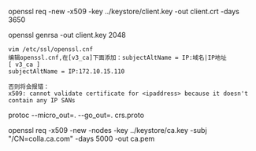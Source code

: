 openssl req -new -x509 -key ../keystore/client.key -out client.crt -days 3650

openssl genrsa -out client.key 2048

```
vim /etc/ssl/openssl.cnf
编辑openssl.cnf,在[v3_ca]下面添加：subjectAltName = IP:域名|IP地址
[ v3_ca ]
subjectAltName = IP:172.10.15.110

否则将会报错：
x509: cannot validate certificate for <ipaddress> because it doesn't contain any IP SANs
```

protoc --micro_out=. --go_out=. crs.proto 

openssl req -x509 -new -nodes -key ../keystore/ca.key -subj "/CN=colla.ca.com" -days 5000 -out ca.pem